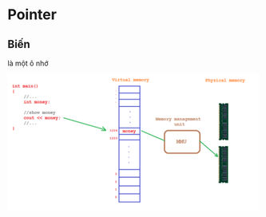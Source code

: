 # Pointer

## Biến 

là một ô nhớ

![hinh](https://github.com/nguyenchiemminhvu/CPP-Tutorial/blob/master/8-con-tro/8-0-con-tro/1.png?raw=true)